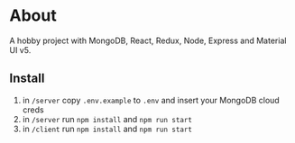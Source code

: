 # About

A hobby project with MongoDB, React, Redux, Node, Express and Material UI v5.

## Install

1. in `/server` copy `.env.example` to `.env` and insert your MongoDB cloud creds
2. in `/server` run `npm install` and `npm run start`
3. in `/client` run `npm install` and `npm run start`